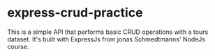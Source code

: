 # express-crud-practice
This is a simple API that performs basic CRUD operations with a tours dataset. It's built with ExpressJs from jonas Schmedtmanns' NodeJs course.